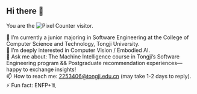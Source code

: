 ## Hi there 👋

You are the ![Pixel Counter](https://profile-counter.glitch.me/jElly1106/count.svg) visitor.  
  
🔭 I’m currently a junior majoring in Software Engineering at the College of Computer Science and Technology, Tongji University.  
🌱 I’m deeply interested in Computer Vision / Embodied AI.  
💬 Ask me about: The Machine Intelligence course in Tongji’s Software Engineering program && Postgraduate recommendation experiences—happy to exchange insights!  
📫 How to reach me: 2253406@tongji.edu.cn (may take 1-2 days to reply).  
⚡ Fun fact: ENFP+♏
